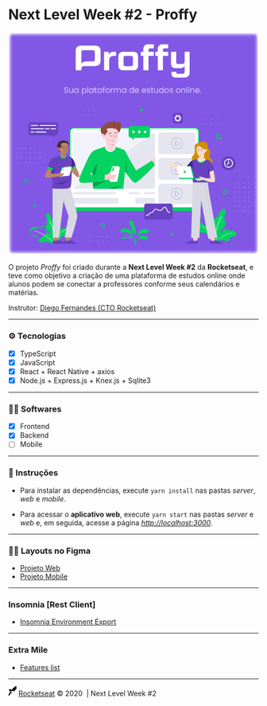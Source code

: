 # Next Level Week #2 - Proffy

<img src="docs/hero.png" alt="Proffy">

O projeto *Proffy* foi criado durante a **Next Level Week #2** da **Rocketseat**, e teve como objetivo a criação de uma plataforma de estudos online onde alunos podem se conectar a professores conforme seus calendários e matérias.

Instrutor: [Diego Fernandes (CTO Rocketseat)](https://github.com/diego3g)

---

### ⚙ Tecnologias

- [x] TypeScript
- [x] JavaScript
- [x] React + React Native + axios
- [x] Node.js + Express.js + Knex.js + Sqlite3

---

### 👨‍💻️ Softwares

- [x] Frontend
- [x] Backend
- [ ] Mobile

---

### 📖 Instruções

- Para instalar as dependências, execute `yarn install` nas pastas *server*, *web* e *mobile*.

- Para acessar o **aplicativo web**, execute `yarn start` nas pastas *server* e *web* e, em seguida, acesse a página *<http://localhost:3000>*.

---

### 👨‍🎨️ Layouts no Figma

- [Projeto Web](https://www.figma.com/file/GHGS126t7WYjnPZdRKChJF/?viewer=1&node-id=)
- [Projeto Mobile](https://www.figma.com/file/e33KvgUpFdunXxJjHnK7CG/?viewer=1&node-id=)

---

### Insomnia [Rest Client]

- [Insomnia Environment Export](docs/Insomnia_export.json)

---

### Extra Mile

- [Features list](https://www.notion.so/Vers-o-2-0-Proffy-eefca1b981694cd0a895613bc6235970)

---

<img src="docs/rocketseat.svg" height="20" alt="Rocketseat"> [Rocketseat](https://rocketseat.com.br/) &copy; 2020&nbsp; | Next Level Week #2

